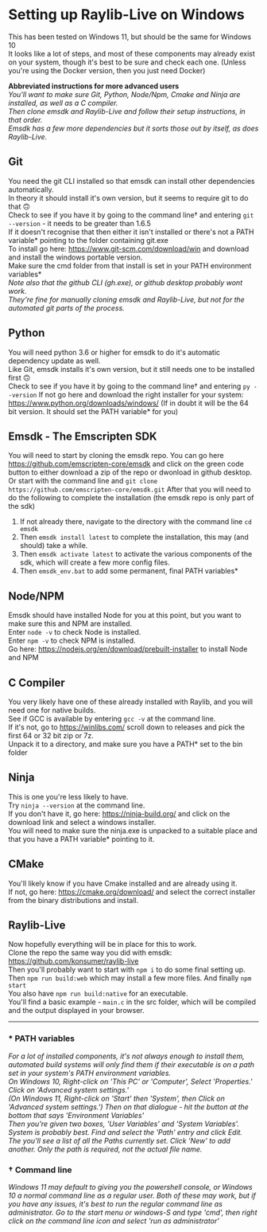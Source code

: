 # Setting up Raylib-Live on Windows
This has been tested on Windows 11, but should be the same for Windows 10\
It looks like a lot of steps, and most of these components may already exist on your system, though it's best to be sure and check each one.
(Unless you're using the Docker version, then you just need Docker)

**Abbreviated instructions for more advanced users** \
*You'll want to make sure Git, Python, Node/Npm, Cmake and Ninja are installed, as well as a C compiler.\
Then clone emsdk and Raylib-Live and follow their setup instructions, in that order.\
Emsdk has a few more dependencies but it sorts those out by itself, as does Raylib-Live.*

## Git
You need the git CLI installed so that emsdk can install other dependencies automatically.\
In theory it should install it's own version, but it seems to require git to do that :upside_down_face:	\
Check to see if you have it by going to the command line† and entering ```git --version``` - it needs to be greater than 1.6.5\
If it doesn't recognise that then either it isn't installed or there's not a PATH variable* pointing to the folder containing git.exe\
To install go here: https://www.git-scm.com/download/win and download and install the windows portable version.\
Make sure the cmd folder from that install is set in your PATH environment variables*\
*Note also that the github CLI (gh.exe), or github desktop probably wont work.\
They're fine for manually cloning emsdk and Raylib-Live, but not for the automated git parts of the process.*

## Python
You will need python 3.6 or higher for emsdk to do it's automatic dependency update as well. \
Like Git, emsdk installs it's own version, but it still needs one to be installed first :upside_down_face: \
Check to see if you have it by going to the command line† and entering ```py --version```
If not go here and download the right installer for your system: https://www.python.org/downloads/windows/
(If in doubt it will be the 64 bit version. It should set the PATH variable* for you)

## Emsdk - The Emscripten SDK
You will need to start by cloning the emsdk repo.
You can go here https://github.com/emscripten-core/emsdk and click on the green code button to either download a zip of the repo or dwonload in github desktop.
Or start with the command line and ```git clone https://github.com/emscripten-core/emsdk.git```
After that you will need to do the following to complete the installation (the emsdk repo is only part of the sdk)
1. If not already there, navigate to the directory with the command line ```cd emsdk```
2. Then ```emsdk install latest``` to complete the installation, this may (and should) take a while.
3. Then ```emsdk activate latest``` to activate the various components of the sdk, which will create a few more config files.
4. Then ```emsdk_env.bat``` to add some permanent, final PATH variables*

## Node/NPM
Emsdk should have installed Node for you at this point, but you want to make sure this and NPM are installed.\
Enter ```node -v``` to check Node is installed.\
Enter ```npm -v``` to check NPM is installed.\
Go here: https://nodejs.org/en/download/prebuilt-installer to install Node and NPM

## C Compiler
You very likely have one of these already installed with Raylib, and you will need one for native builds.\
See if GCC is available by entering ```gcc -v``` at the command line.\
If it's not, go to https://winlibs.com/ scroll down to releases and pick the first 64 or 32 bit zip or 7z.\
Unpack it to a directory, and make sure you have a PATH* set to the bin folder

## Ninja
This is one you're less likely to have.\
Try ```ninja --version``` at the command line.\
If you don't have it, go here: https://ninja-build.org/ and click on the download link and select a windows installer.\
You will need to make sure the ninja.exe is unpacked to a suitable place and that you have a PATH variable* pointing to it.

## CMake
You'll likely know if you have Cmake installed and are already using it.\
If not, go here: https://cmake.org/download/ and select the correct installer from the binary distributions and install.

## Raylib-Live
Now hopefully everything will be in place for this to work.\
Clone the repo the same way you did with emsdk: https://github.com/konsumer/raylib-live \
Then you'll probably want to start with ```npm i``` to do some final setting up.\
Then ```npm run build:web``` which may install a few more files. And finally ```npm start```\
You also have ```npm run build:native``` for an executable.\
You'll find a basic example - ```main.c``` in the src folder, which will be compiled and the output displayed in your browser.

----
### * PATH variables
*For a lot of installed components, it's not always enough to install them, automated build systems will only find them if their executable is on a path set in your system's PATH environment variables.\
On Windows 10, Right-click on 'This PC' or 'Computer', Select 'Properties.' Click on 'Advanced system settings.'\
(On Windows 11, Right-click on 'Start' then 'System', then Click on 'Advanced system settings.')
Then on that dialogue - hit the button at the bottom that says 'Environment Variables'\
Then you're given two boxes, 'User Variables' and 'System Variables'. System is probably best. Find and select the 'Path' entry and click Edit.\
The you'll see a list of all the Paths currently set. Click 'New' to add another.
Only the path is required, not the actual file name.*

### † Command line
*Windows 11 may default to giving you the powershell console, or Windows 10 a normal command line as a regular user.
Both of these may work, but if you have any issues, it's best to run the regular command line as administrator.
Go to the start menu or windows-S and type 'cmd', then right click on the command line icon and select 'run as administrator'*
